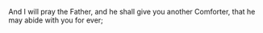 And I will pray the Father, and he shall give you another Comforter, that he may abide with you for ever;
